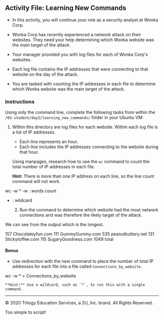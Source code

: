 ## Activity File: Learning New Commands

- In this activity, you will continue your role as a security analyst at Wonka Corp. 

- Wonka Corp has recently experienced a network attack on their websites. They need your help determining which Wonka website was the main target of the attack.

- Your manager provided you with log files for each of Wonka Corp's websites. 

- Each log file contains the IP addresses that were connecting to that website on the day of the attack.

- You are tasked with counting the IP addresses in each file to determine which Wonka website was the main target of the attack.


### Instructions

Using only the command line, complete the following tasks from within the `/03-student/day2/learning_new_commands/` folder in your Ubuntu VM:
  
  1.  Within this directory are log files for each website. Within each log file is a list of IP addresses.  
      - Each line represents an hour.
      - Each line includes the IP addresses connecting to the website during that hour.

       Using manpages, research how to use the `wc` command to count the total number of IP addresses in each file.

      **Hint:** There is more than one IP address on each line, so the line count command will not work.

wc -w *
-w : words count
* : wildcard

  2.  Run the command to determine which website had the most network connections and was therefore the likely target of the attack. 

We can see from the output which is the longest.

  157 Chocolateyfun.com
  111 GummyGummy.com
  535 peanutbuttery.net
  131 Stickytoffee.com
  115 SugaryGoodness.com
 1049 total

  
#### Bonus
  
-  Use redirection with the new command to place the number of total IP addresses for each file into a file called `Connections_by_website`.

wc -w * > Connections_by_website

    **Hint:** Use a wildcard, such as `*`, to run this with a single command.

---
© 2020 Trilogy Education Services, a 2U, Inc. brand. All Rights Reserved.

Too simple to script!